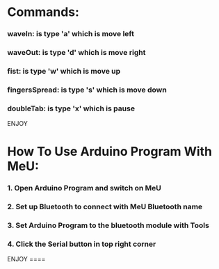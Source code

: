 Commands:
====
<h3>waveIn: is type 'a' which is move left</h3>
<h3>waveOut: is type 'd' which is move right</h3>
<h3>fist: is type 'w' which is move up</h3>
<h3>fingersSpread: is type 's' which is move down</h3>
<h3>doubleTab: is type 'x' which is pause</h3>
ENJOY

How To Use Arduino Program With MeU:
====
<h3>1. Open Arduino Program and switch on MeU</h3>
<h3>2. Set up Bluetooth to connect with MeU Bluetooth name</h3>
<h3>3. Set Arduino Program to the bluetooth module with Tools</h3>
<h3>4. Click the Serial button in top right corner</h3>
ENJOY
====
